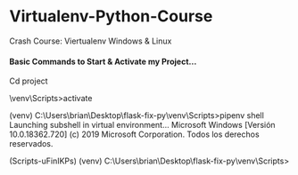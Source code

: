 # Virtualenv-Python-Course
Crash Course: Viertualenv Windows &amp; Linux

#### Basic Commands to Start & Activate my Project...

Cd project

\venv\Scripts>activate

(venv) C:\Users\brian\Desktop\flask-fix-py\venv\Scripts>pipenv shell
Launching subshell in virtual environment…
Microsoft Windows [Versión 10.0.18362.720]
(c) 2019 Microsoft Corporation. Todos los derechos reservados.

(Scripts-uFinIKPs) (venv) C:\Users\brian\Desktop\flask-fix-py\venv\Scripts>
